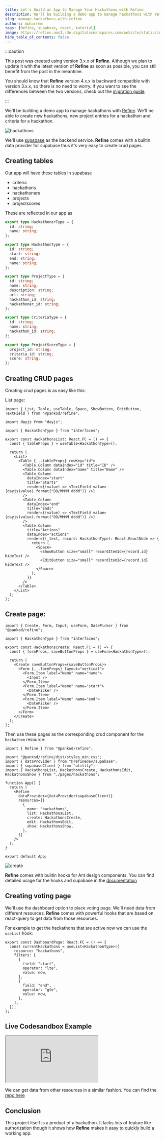 ```yaml
---
title: Let's Build an App to Manage Your Hackathons with Refine
description: We'll be building a demo app to manage hackathons with refine.
slug: manage-hackathons-with-refine
authors: muharrem
tags: [Refine, supabase, react, tutorial]
image: https://refine.ams3.cdn.digitaloceanspaces.com/website/static/img/placeholder.png
hide_table_of_contents: false
---
```


:::caution

This post was created using version 3.x.x of **Refine**. Although we plan to update it with the latest version of **Refine** as soon as possible, you can still benefit from the post in the meantime.

You should know that **Refine** version 4.x.x is backward compatible with version 3.x.x, so there is no need to worry. If you want to see the differences between the two versions, check out the [migration guide](https://refine.dev/docs/migration-guide/).

:::

We'll be building a demo app to manage hackathons with [Refine](https://refine.dev/). We'll be able to create new hackathons, new project entries for a hackathon and criteria for a hackathon.

<!--truncate-->

<img src="https://refine.ams3.cdn.digitaloceanspaces.com/blog/2021-10-4-manage-hackathons/hackathons.png" alt="hackathons" />
<br/>

We'll use [supabase](https://supabase.io/) as the backend service. **Refine** comes with a builtin data provider for supabase thus it's very easy to create crud pages.

## Creating tables

Our app will have these tables in supabase

- criteria
- hackathons
- hackathoners
- projects
- projectscores

These are reflected in our app as

```ts
export type HackathonerType = {
  id: string;
  name: string;
};

export type HackathonType = {
  id: string;
  start: string;
  end: string;
  name: string;
};

export type ProjectType = {
  id: string;
  name: string;
  description: string;
  url: string;
  hackathon_id: string;
  hackathoner_id: string;
};

export type CriteriaType = {
  id: string;
  name: string;
  hackathon_id: string;
};

export type ProjectScoreType = {
  project_id: string;
  criteria_id: string;
  score: string;
};
```

## Creating CRUD pages

Creating crud pages is as easy like this:

List page:

```tsx
import { List, Table, useTable, Space, ShowButton, EditButton, TextField } from "@pankod/refine";

import dayjs from "dayjs";

import { HackathonType } from "interfaces";

export const HackathonsList: React.FC = () => {
  const { tableProps } = useTable<HackathonType>();

  return (
    <List>
      <Table {...tableProps} rowKey="id">
        <Table.Column dataIndex="id" title="ID" />
        <Table.Column dataIndex="name" title="Name" />
        <Table.Column
          dataIndex="start"
          title="Starts"
          render={(value) => <TextField value={dayjs(value).format("DD/MMMM dddd")} />}
        />
        <Table.Column
          dataIndex="end"
          title="Ends"
          render={(value) => <TextField value={dayjs(value).format("DD/MMMM dddd")} />}
        />
        <Table.Column
          title="Actions"
          dataIndex="actions"
          render={(_text, record: HackathonType): React.ReactNode => {
            return (
              <Space>
                <ShowButton size="small" recordItemId={record.id} hideText />
                <EditButton size="small" recordItemId={record.id} hideText />
              </Space>
            );
          }}
        />
      </Table>
    </List>
  );
};
```

## Create page:

```tsx
import { Create, Form, Input, useForm, DatePicker } from "@pankod/refine";

import { HackathonType } from "interfaces";

export const HackathonsCreate: React.FC = () => {
  const { formProps, saveButtonProps } = useForm<HackathonType>();

  return (
    <Create saveButtonProps={saveButtonProps}>
      <Form {...formProps} layout="vertical">
        <Form.Item label="Name" name="name">
          <Input />
        </Form.Item>
        <Form.Item label="Name" name="start">
          <DatePicker />
        </Form.Item>
        <Form.Item label="Name" name="end">
          <DatePicker />
        </Form.Item>
      </Form>
    </Create>
  );
};
```

Then use these pages as the corresponding crud component for the `hackathon` resource:

```tsx
import { Refine } from "@pankod/refine";

import "@pankod/refine/dist/styles.min.css";
import { dataProvider } from "@refinedev/supabase";
import { supabaseClient } from "utility";
import { HackathonsList, HackathonsCreate, HackathonsEdit, HackathonsShow } from "./pages/hackathons";

function App() {
  return (
    <Refine
      dataProvider={dataProvider(supabaseClient)}
      resources={[
        {
          name: "hackathons",
          list: HackathonsList,
          create: HackathonsCreate,
          edit: HackathonsEdit,
          show: HackathonsShow,
        },
      ]}
    />
  );
}

export default App;
```

<img src="https://refine.ams3.cdn.digitaloceanspaces.com/blog/2021-10-4-manage-hackathons/create.png" alt="create" />
<br/>

**Refine** comes with builtin hooks for Ant design components. You can find detailed usage for the hooks and supabase in the [documentation](https://refine.dev/docs/)

## Creating voting page

We'll use the dashboard option to place voting page. We'll need data from different resources. **Refine** comes with powerful hooks that are based on react-query to get data from those resources.

For example to get the hackathons that are active now we can use the `useList` hook:

```tsx
export const DashboardPage: React.FC = () => {
  const currentHackathons = useList<HackathonType>({
    resource: "hackathons",
    filters: [
      {
        field: "start",
        operator: "lte",
        value: now,
      },
      {
        field: "end",
        operator: "gte",
        value: now,
      },
    ],
  });
};
```

## Live Codesandbox Example

<iframe src="https://codesandbox.io/embed/hackathonize-xcpcp?autoresize=1fontsize=14&=1&theme=dark&view=preview"
     style={{width: "100%", height:"80vh", border: "0px", borderRadius: "8px", overflow:"hidden"}}
     title="hackathonize"
     allow="accelerometer; ambient-light-sensor; camera; encrypted-media; geolocation; gyroscope; hid; microphone; midi; payment; usb; vr; xr-spatial-tracking"
     sandbox="allow-forms allow-modals allow-popups allow-presentation allow-same-origin allow-scripts"
></iframe>

We can get data from other resources in a similar fashion. You can find the [repo here](https://github.com/refinedev/refine/tree/master/examples/blog-hackathonize)

## Conclusion

This project itself is a product of a hackathon. It lacks lots of feature like authorization though it shows how **Refine** makes it easy to quickly build a working app.
